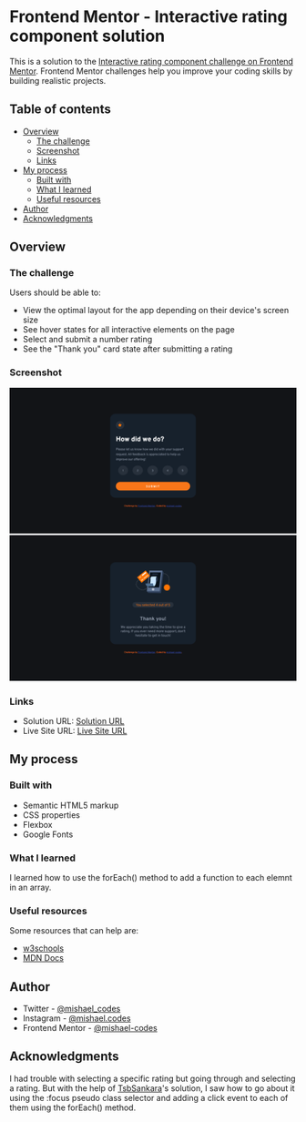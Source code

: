 # Frontend Mentor - Interactive rating component solution

This is a solution to the [Interactive rating component challenge on Frontend Mentor](https://www.frontendmentor.io/challenges/interactive-rating-component-koxpeBUmI). Frontend Mentor challenges help you improve your coding skills by building realistic projects. 

## Table of contents

- [Overview](#overview)
  - [The challenge](#the-challenge)
  - [Screenshot](#screenshot)
  - [Links](#links)
- [My process](#my-process)
  - [Built with](#built-with)
  - [What I learned](#what-i-learned)
  - [Useful resources](#useful-resources)
- [Author](#author)
- [Acknowledgments](#acknowledgments)

## Overview

### The challenge

Users should be able to:

- View the optimal layout for the app depending on their device's screen size
- See hover states for all interactive elements on the page
- Select and submit a number rating
- See the "Thank you" card state after submitting a rating

### Screenshot

![](./images/screenshot-1.png)
![](./images/screenshot-2.png)

### Links

- Solution URL: [Solution URL](https://github.com/mishael-codes/interactive-rating-component-main)
- Live Site URL: [Live Site URL](https://mishael-codes.github.io/interactive-rating-component-main/)

## My process

### Built with

- Semantic HTML5 markup
- CSS properties
- Flexbox
- Google Fonts

### What I learned

I learned how to use the forEach() method to add a function to each elemnt in an array.


### Useful resources

Some resources that can help are:

- [w3schools](https://www.w3schools.com/jsref/jsref_foreach.asp)
- [MDN Docs](https://developer.mozilla.org/en-US/docs/Web/JavaScript/Reference/Global_Objects/Array/forEach)

## Author

- Twitter - [@mishael_codes](https://www.twitter.com/mishael_codes)
- Instagram - [@mishael.codes](https://www.instagram.com/mishael.codes)
- Frontend Mentor - [@mishael-codes](https://www.frontendmentor.io/profile/mishael-codes)

## Acknowledgments

I had trouble with selecting a specific rating but going through and selecting a rating. But with the help of [TsbSankara](https://tsbsankara.netlify.app)'s solution, I saw how to go about it using the :focus pseudo class selector and adding a click event to each of them using the forEach() method.

